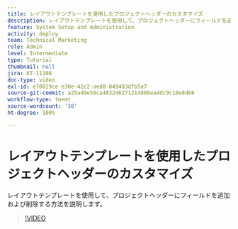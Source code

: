 ```yaml
---
title: レイアウトテンプレートを使用したプロジェクトヘッダーのカスタマイズ
description: レイアウトテンプレートを使用して、プロジェクトヘッダーにフィールドを追加および削除する方法を説明します。
feature: System Setup and Administration
activity: deploy
team: Technical Marketing
role: Admin
level: Intermediate
type: Tutorial
thumbnail: null
jira: KT-11108
doc-type: video
exl-id: e70029ce-e30e-42c2-aed0-849403dfb5e7
source-git-commit: a25a49e59ca483246271214886ea4dc9c10e8d66
workflow-type: tm+mt
source-wordcount: '38'
ht-degree: 100%

---
```


# レイアウトテンプレートを使用したプロジェクトヘッダーのカスタマイズ

レイアウトテンプレートを使用して、プロジェクトヘッダーにフィールドを追加および削除する方法を説明します。

>[!VIDEO](https://video.tv.adobe.com/v/3409081)
